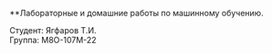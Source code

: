 **Лабораторные и домашние работы по машинному обучению.

Студент: Ягфаров Т.И.  
Группа: М8О-107М-22
